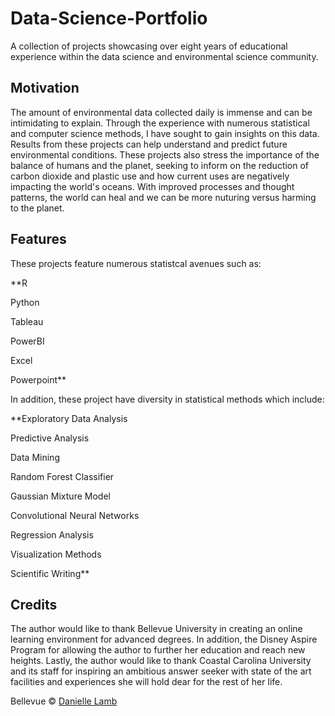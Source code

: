 # Data-Science-Portfolio
A collection of projects showcasing over eight years of educational experience within the data science and environmental science community. 

## Motivation
The amount of environmental data collected daily is immense and can be intimidating to explain. Through the experience with numerous statistical and computer science methods, I have sought to gain insights on this data. Results from these projects can help understand and predict future environmental conditions. These projects also stress the importance of the balance of humans and the planet, seeking to inform on the reduction of carbon dioxide and plastic use and how current uses are negatively impacting the world's oceans. With improved processes and thought patterns, the world can heal and we can be more nuturing versus harming to the planet.

## Features
These projects feature numerous statistcal avenues such as:

**R

Python

Tableau

PowerBI

Excel

Powerpoint**


In addition, these project have diversity in statistical methods which include:

**Exploratory Data Analysis

Predictive Analysis

Data Mining

Random Forest Classifier

Gaussian Mixture Model

Convolutional Neural Networks

Regression Analysis

Visualization Methods

Scientific Writing**

## Credits
The author would like to thank Bellevue University in creating an online learning environment for advanced degrees. In addition, the Disney Aspire Program for allowing the author to further her education and reach new heights. Lastly, the author would like to thank Coastal Carolina University and its staff for inspiring an ambitious answer seeker with state of the art facilities and experiences she will hold dear for the rest of her life.

Bellevue © [Danielle Lamb](2022)
